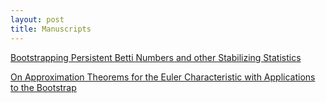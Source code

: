 ```yaml
---
layout: post
title: Manuscripts
---
```


[Bootstrapping Persistent Betti Numbers and other Stabilizing Statistics](pdf/AOS2103-046R2A0-2.pdf)

[On Approximation Theorems for the Euler Characteristic with Applications to the Bootstrap](pdf/21-EJS1898-1.pdf)
